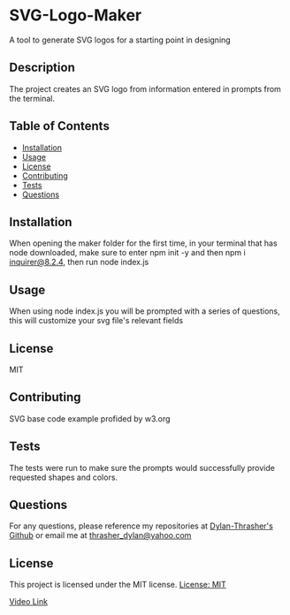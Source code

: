 # SVG-Logo-Maker
A tool to generate SVG logos for a starting point in designing

## Description
  The project creates an SVG logo from information entered in prompts from the terminal.
## Table of Contents
  * [Installation](#installation)
  * [Usage](#usage)
  * [License](#license)
  * [Contributing](#contributing)
  * [Tests](#tests)
  * [Questions](#questions)
## Installation
  When opening the maker folder for the first time, in your terminal that has node downloaded, make sure to enter npm init -y and then npm i inquirer@8.2.4, then run node index.js
## Usage
  When using node index.js you will be prompted with a series of questions, this will customize your svg file's relevant fields
## License
  MIT
## Contributing
  SVG base code example profided by w3.org
## Tests 
  The tests were run to make sure the prompts would successfully provide requested shapes and colors.
## Questions
  For any questions, please reference my repositories at [Dylan-Thrasher's Github](https://github.com/Dylan-Thrasher) or email me at thrasher_dylan@yahoo.com

  ## License 
  This project is licensed under the MIT license.
[License: MIT](https://opensource.org/licenses/MIT)


[Video Link](https://drive.google.com/file/d/17-Ty1q3XEynJc-6My4ZfFmOJXgCSTN5c/view)